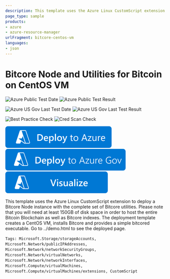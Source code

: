```yaml
---
description: This template uses the Azure Linux CustomScript extension to deploy a Bitcore Node instance with the complete set of Bitcoin utilities. The deployment template creates a CentOS VM, installs Bitcore and provides a simple bitcored executable. With this template, you will be running a full node on the Bitcoin network as well as a block explorer called Insight.
page_type: sample
products:
- azure
- azure-resource-manager
urlFragment: bitcore-centos-vm
languages:
- json
---
```

# Bitcore Node and Utilities for Bitcoin on CentOS VM

![Azure Public Test Date](https://azurequickstartsservice.blob.core.windows.net/badges/application-workloads/bitcore/bitcore-centos-vm/PublicLastTestDate.svg)
![Azure Public Test Result](https://azurequickstartsservice.blob.core.windows.net/badges/application-workloads/bitcore/bitcore-centos-vm/PublicDeployment.svg)

![Azure US Gov Last Test Date](https://azurequickstartsservice.blob.core.windows.net/badges/application-workloads/bitcore/bitcore-centos-vm/FairfaxLastTestDate.svg)
![Azure US Gov Last Test Result](https://azurequickstartsservice.blob.core.windows.net/badges/application-workloads/bitcore/bitcore-centos-vm/FairfaxDeployment.svg)

![Best Practice Check](https://azurequickstartsservice.blob.core.windows.net/badges/application-workloads/bitcore/bitcore-centos-vm/BestPracticeResult.svg)
![Cred Scan Check](https://azurequickstartsservice.blob.core.windows.net/badges/application-workloads/bitcore/bitcore-centos-vm/CredScanResult.svg)

[![Deploy To Azure](https://raw.githubusercontent.com/Azure/azure-quickstart-templates/master/1-CONTRIBUTION-GUIDE/images/deploytoazure.svg?sanitize=true)](https://portal.azure.com/#create/Microsoft.Template/uri/https%3A%2F%2Fraw.githubusercontent.com%2FAzure%2Fazure-quickstart-templates%2Fmaster%2Fapplication-workloads%2Fbitcore%2Fbitcore-centos-vm%2Fazuredeploy.json)
[![Deploy To Azure US Gov](https://raw.githubusercontent.com/Azure/azure-quickstart-templates/master/1-CONTRIBUTION-GUIDE/images/deploytoazuregov.svg?sanitize=true)](https://portal.azure.us/#create/Microsoft.Template/uri/https%3A%2F%2Fraw.githubusercontent.com%2FAzure%2Fazure-quickstart-templates%2Fmaster%2Fapplication-workloads%2Fbitcore%2Fbitcore-centos-vm%2Fazuredeploy.json)
[![Visualize](https://raw.githubusercontent.com/Azure/azure-quickstart-templates/master/1-CONTRIBUTION-GUIDE/images/visualizebutton.svg?sanitize=true)](http://armviz.io/#/?load=https%3A%2F%2Fraw.githubusercontent.com%2FAzure%2Fazure-quickstart-templates%2Fmaster%2Fapplication-workloads%2Fbitcore%2Fbitcore-centos-vm%2Fazuredeploy.json)

This template uses the Azure Linux CustomScript extension to deploy a Bitcore Node instance with the complete set of Bitcore utilities. Please note that you will need at least 150GB of disk space in order to host the entire Bitcoin Blockchain as well as Bitcore indexes. The deployment template creates a CentOS VM, installs Bitcore and provides a simple bitcored executable. Go to ../demo.html to see the deployed page.

`Tags: Microsoft.Storage/storageAccounts, Microsoft.Network/publicIPAddresses, Microsoft.Network/networkSecurityGroups, Microsoft.Network/virtualNetworks, Microsoft.Network/networkInterfaces, Microsoft.Compute/virtualMachines, Microsoft.Compute/virtualMachines/extensions, CustomScript`
